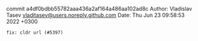 commit a4df0bdbb55782aaa436a2af164a486aa102ad8c
Author: Vladislav Tasev <vladitasev@users.noreply.github.com>
Date:   Thu Jun 23 09:58:53 2022 +0300

    fix: cldr url (#5397)
